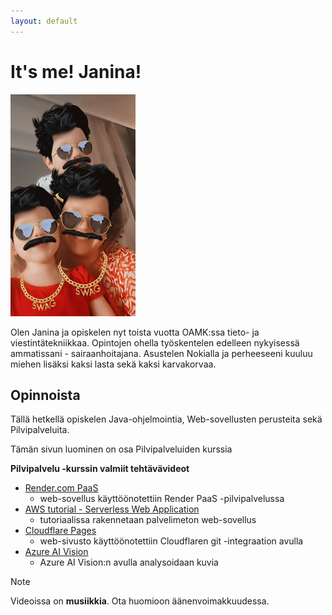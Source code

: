 ```yaml
---
layout: default
---
```


# It's me! Janina!

![Kuva](kuva1.jpg)

 Olen Janina ja opiskelen nyt toista vuotta OAMK:ssa tieto- ja viestintätekniikkaa.
 Opintojen ohella työskentelen edelleen nykyisessä ammatissani - sairaanhoitajana. Asustelen Nokialla ja perheeseeni kuuluu miehen lisäksi kaksi lasta sekä kaksi karvakorvaa.

 ## Opinnoista

 Tällä hetkellä opiskelen Java-ohjelmointia, Web-sovellusten perusteita sekä Pilvipalveluita.

 Tämän sivun luominen on osa Pilvipalveluiden kurssia

 **Pilvipalvelu -kurssin valmiit tehtävävideot**

 - [Render.com PaaS](https://youtu.be/ZWVnigYuQog)
    - web-sovellus käyttöönotettiin Render PaaS -pilvipalvelussa
 - [AWS tutorial - Serverless Web Application](https://youtu.be/ZVSaVWmynuM)
   - tutoriaalissa rakennetaan palvelimeton web-sovellus
 - [Cloudflare Pages](https://youtu.be/0FgJx9zbAdE)
   - web-sivusto käyttöönotettiin Cloudflaren git -integraation avulla
 - [Azure AI Vision](https://youtu.be/yZuMA2BXN04)
   - Azure AI Vision:n avulla analysoidaan kuvia

  > [!NOTE]
 >  Videoissa on **musiikkia**. Ota huomioon äänenvoimakkuudessa.